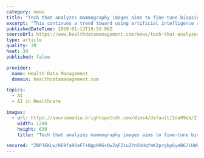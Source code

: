 ```yaml
---
category: news
title: "Tech that analyzes mammography images aims to fine-tune biopsies"
excerpt: "This continues a trend toward using artificial intelligence and standard radiological images to facilitate diagnosis of abnormal tissue that could indicate the presence of cancer. For cancer patients, image analysis provides a non-invasive, low-risk approach to assessing tumor biology prior to therapy and an objective pathway for monitoring ..."
publishedDateTime: 2020-01-13T19:56:00Z
sourceUrl: https://www.healthdatamanagement.com/news/tech-that-analyzes-mammography-images-aims-to-fine-tune-biopsies
type: article
quality: 39
heat: 39
published: false

provider:
  name: Health Data Management
  domain: healthdatamanagement.com

topics:
  - AI
  - AI in Healthcare

images:
  - url: https://sourcemedia.brightspotcdn.com/dims4/default/2da09eb/2147483647/strip/true/crop/6023x3162+0+429/resize/1200x630!/quality/90/?url=https%3A%2F%2Fsourcemedia.brightspotcdn.com%2F08%2F2c%2Fe05a21f94ed19523538eff370277%2F9.%20HDM%201130%20AdobeStock_125112917.jpeg
    width: 1200
    height: 630
    title: "Tech that analyzes mammography images aims to fine-tune biopsies"

secured: "ZBP3EKLw/8E9fa9OaFT+NgpHRG+QwZqFZiuZYn5bHqfmK2prgkp6yeB67iUWRh7kWg+DK8tuIcRbdswboHtAKHdbW3j3UTXH7LN8+pz640htP0GnMqnZsJ8kv+79i8y8TxMwd5cpqFCeLfOBsdZQM7qwpCvn+LXwqZyURro1L9MZ+1kY7YZ6IEE2yf61rWSNsBmYUj1TLBkE5zAkh765mtI2N5dBlzCb6o0Tc8ILT7odGdO/VzZueay7RS/hlt1MycOGaFhF+zBkZNiOsWZZW3r7iY4Yb/dU+uyBQfzVbIpCszTXQKi+KfTqd24UKzWfKIWMRewau3hCf33XZhSvqhQ0y6jNxsW8BloKIY/UlTF/JvejA+HO2Z0QpVJR5rKdzeEDh+FlF9unlrE3lTC7kwC3cx/P94C49uG9dPUrbgEL3LvFCrwA0YB68lA/bZWpBYys4bPm9xW02AEKJZTxnA==;Y5xH9SHNd+CtWhIJl86M1A=="
---
```


